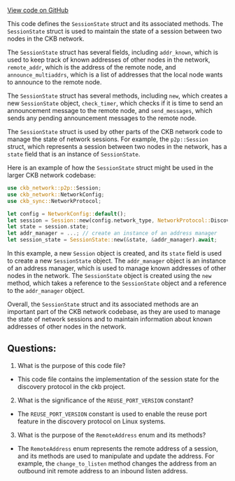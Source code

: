 [View code on GitHub](https://github.com/nervosnetwork/ckb/blob/develop/network/src/protocols/discovery/state.rs)

This code defines the `SessionState` struct and its associated methods. The `SessionState` struct is used to maintain the state of a session between two nodes in the CKB network.

The `SessionState` struct has several fields, including `addr_known`, which is used to keep track of known addresses of other nodes in the network, `remote_addr`, which is the address of the remote node, and `announce_multiaddrs`, which is a list of addresses that the local node wants to announce to the remote node.

The `SessionState` struct has several methods, including `new`, which creates a new `SessionState` object, `check_timer`, which checks if it is time to send an announcement message to the remote node, and `send_messages`, which sends any pending announcement messages to the remote node.

The `SessionState` struct is used by other parts of the CKB network code to manage the state of network sessions. For example, the `p2p::Session` struct, which represents a session between two nodes in the network, has a `state` field that is an instance of `SessionState`.

Here is an example of how the `SessionState` struct might be used in the larger CKB network codebase:

```rust
use ckb_network::p2p::Session;
use ckb_network::NetworkConfig;
use ckb_sync::NetworkProtocol;

let config = NetworkConfig::default();
let session = Session::new(config.network_type, NetworkProtocol::Discovery, Some("127.0.0.1:8115".parse().unwrap()));
let state = session.state;
let addr_manager = ...; // create an instance of an address manager
let session_state = SessionState::new(&state, &addr_manager).await;
```

In this example, a new `Session` object is created, and its `state` field is used to create a new `SessionState` object. The `addr_manager` object is an instance of an address manager, which is used to manage known addresses of other nodes in the network. The `SessionState` object is created using the `new` method, which takes a reference to the `SessionState` object and a reference to the `addr_manager` object.

Overall, the `SessionState` struct and its associated methods are an important part of the CKB network codebase, as they are used to manage the state of network sessions and to maintain information about known addresses of other nodes in the network.
## Questions:
 1. What is the purpose of this code file?
- This code file contains the implementation of the session state for the discovery protocol in the ckb project.

2. What is the significance of the `REUSE_PORT_VERSION` constant?
- The `REUSE_PORT_VERSION` constant is used to enable the reuse port feature in the discovery protocol on Linux systems.

3. What is the purpose of the `RemoteAddress` enum and its methods?
- The `RemoteAddress` enum represents the remote address of a session, and its methods are used to manipulate and update the address. For example, the `change_to_listen` method changes the address from an outbound init remote address to an inbound listen address.
